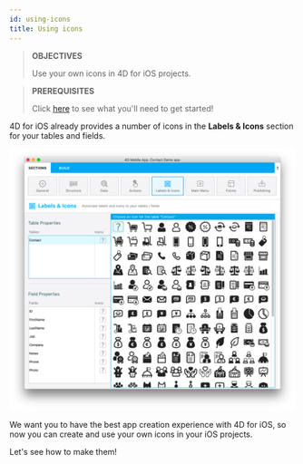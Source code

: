 ```yaml
---
id: using-icons
title: Using icons
---
```


> **OBJECTIVES**
> 
> Use your own icons in 4D for iOS projects.


> **PREREQUISITES**
> 
> Click [here](prerequisites.html) to see what you'll need to get started!


4D for iOS already provides a number of icons in the **Labels & Icons** section for your tables and fields.

![Icon library](assets/en/custom-icons/icon-library.png)

We want you to have the best app creation experience with 4D for iOS, so now you can create and use your own icons in your iOS projects.

Let's see how to make them!